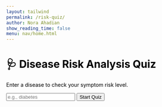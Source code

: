 ```yaml
---
layout: tailwind
permalink: /risk-quiz/
author: Nora Ahadian
show_reading_time: false
menu: nav/home.html
---
```


<style>
  .question-slide {
    transition: transform 0.5s ease-in-out;
  }
  .hidden-slide {
    transform: translateX(-100%);
    display: none;
  }
  .cta {
    display: flex;
    justify-content: center;
    align-items: center;
    padding: 11px 33px;
    font-size: 20px;
    color: white;
    background: linear-gradient(135deg, #1b2e75, #2aa5d8);
    transition: 0.4s ease-in-out;
    box-shadow: 6px 6px 0 #0a1d55;
    transform: skewX(-15deg);
    border: none;
    cursor: pointer;
    border-radius: 6px;
    margin: 0 auto;
    margin-top: 24px;
  }
  .cta:hover {
    box-shadow: 10px 10px 0 #00c6ff;
    background: linear-gradient(135deg, #0c1a47, #1ca3ec);
  }
  .cta .second {
    transition: 0.5s;
    margin-right: 0;
  }
  .cta:hover .second {
    margin-right: 45px;
  }
  .span {
    transform: skewX(15deg);
  }
  .second {
    width: 20px;
    margin-left: 30px;
    position: relative;
    top: 12%;
  }
  .one, .two, .three {
    transition: 0.4s;
    transform: translateX(-60%);
  }
  .cta:hover .three { animation: color_anim 1s infinite 0.2s; }
  .cta:hover .one { transform: translateX(0%); animation: color_anim 1s infinite 0.6s; }
  .cta:hover .two { transform: translateX(0%); animation: color_anim 1s infinite 0.4s; }
  @keyframes color_anim {
    0% { fill: white; } 50% { fill: #fbc638; } 100% { fill: white; }
  }
  h1, p, label, span, input, button {
    color: black ;
  }
</style>

<div class="max-w-3xl mx-auto px-4 py-10">
  <div class="bg-white shadow-md rounded-lg p-6 border border-gray-200">
    <h1 class="text-2xl font-bold text-center">🩺 Disease Risk Analysis Quiz</h1>
    <p class="mt-2 text-center text-base">Enter a disease to check your symptom risk level.</p>
    <form id="disease-form" onsubmit="startQuiz(event)" class="mt-6 flex flex-col gap-2">
      <input type="text" id="disease" placeholder="e.g., diabetes" required
        class="p-2 border border-gray-300 rounded text-base" />
      <button type="submit" class="p-2 bg-green-600 text-white rounded-md text-base hover:bg-green-700">Start Quiz</button>
    </form>
    <form id="symptom-form" style="display:none;" onsubmit="submitSymptoms(event)" class="mt-6">
      <div id="symptom-questions"></div>
      <div class="flex justify-center">
        <button type="submit" id="submit-btn" style="display: none;" class="cta">
          <span class="span">SEE RISK</span>
          <span class="second">
            <svg width="50px" height="20px" viewBox="0 0 66 43" xmlns="http://www.w3.org/2000/svg">
              <g id="arrow" fill="none" fill-rule="evenodd">
                <path class="one" d="M40.15,3.89L43.98,0.14..." fill="#FFFFFF"></path>
                <path class="two" d="M20.15,3.89L23.98,0.14..." fill="#FFFFFF"></path>
                <path class="three" d="M0.15,3.89L3.98,0.14..." fill="#FFFFFF"></path>
              </g>
            </svg>
          </span>
        </button>
      </div>
    </form>
    <div id="result" class="mt-8 font-bold text-lg text-center text-black"></div>
  </div>
</div>

<script>
  const BACKEND_URL = "http://127.0.0.1:8504";
  let currentQuestionIndex = 0;
  let symptomList = [];
  const userAnswers = {};

  async function startQuiz(event) {
    event.preventDefault();
    const disease = document.getElementById("disease").value.trim();
    if (!disease) return;

    const res = await fetch(`${BACKEND_URL}/chatbot/get_symptoms?disease=${encodeURIComponent(disease)}`);
    const data = await res.json();
    const result = document.getElementById("result");

    if (!data.success) {
      result.innerText = "⚠️ Disease not found. Please try another.";
      return;
    }

    symptomList = data.symptoms;
    document.getElementById("disease-form").style.display = "none";
    document.getElementById("symptom-form").style.display = "block";
    renderQuestion(currentQuestionIndex);
  }

  function renderQuestion(index) {
    const container = document.getElementById("symptom-questions");
    container.innerHTML = "";
    if (index >= symptomList.length) return;

    const symptom = symptomList[index];
    const label = symptom.replace(/_/g, ' ');

    const block = document.createElement("div");
    block.className = "question-slide";
    block.innerHTML = `
      <p class="text-lg font-semibold mb-2 text-center">${label}</p>
      <div class="flex justify-center gap-6">
        <label class="flex items-center gap-2">
          <input type="radio" name="${symptom}" value="1" required /> <span>Yes</span>
        </label>
        <label class="flex items-center gap-2">
          <input type="radio" name="${symptom}" value="0" /> <span>No</span>
        </label>
      </div>
      <div class="flex justify-center">
        <button type="button" class="cta" onclick="nextQuestion('${symptom}')">
          <span class="span">NEXT</span>
          <span class="second">→</span>
        </button>
      </div>
    `;
    container.appendChild(block);
  }

  function nextQuestion(symptom) {
    const value = document.querySelector(`input[name="${symptom}"]:checked`);
    if (!value) return alert("Please select an answer");

    userAnswers[symptom] = parseInt(value.value);
    currentQuestionIndex++;

    if (currentQuestionIndex < symptomList.length) {
      renderQuestion(currentQuestionIndex);
    } else {
      document.getElementById("symptom-questions").innerHTML = "<p class='text-center text-xl font-semibold'>All questions answered!</p>";
      document.getElementById("submit-btn").style.display = "inline-flex";
    }
  }

  async function submitSymptoms(event) {
    event.preventDefault();
    const result = document.getElementById("result");
    userAnswers["target_disease"] = document.getElementById("disease").value.trim();

    const res = await fetch(`${BACKEND_URL}/chatbot/predict`, {
      method: "POST",
      headers: { "Content-Type": "application/json" },
      body: JSON.stringify(userAnswers)
    });

    if (!res.ok) {
      const text = await res.text();
      console.error("❌ Error predicting:", text);
      result.innerText = "❌ Error getting prediction.";
      return;
    }

    const data = await res.json();
    result.innerText = `📊 Likelihood of ${userAnswers["target_disease"]}: ${data.risk.toFixed(2)}%`;

    if (data.risk > 50) {
      const warning = document.createElement('div');
      warning.className = 'text-red-700 font-bold mt-2';
      warning.textContent = "⚠️ High risk! Please consult a healthcare professional.";
      result.appendChild(warning);
    }
  }
</script>